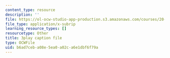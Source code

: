 ```yaml
---
content_type: resource
description: ''
file: https://ol-ocw-studio-app-production.s3.amazonaws.com/courses/20-219-becoming-the-next-bill-nye-writing-and-hosting-the-educational-show-january-iap-2015/b6ad7ceba08e5ea0a02ca6e1dbf6f79a_ZMe7jSsPmW4.vtt
file_type: application/x-subrip
learning_resource_types: []
resourcetype: Other
title: 3play caption file
type: OCWFile
uid: b6ad7ceb-a08e-5ea0-a02c-a6e1dbf6f79a
---
```

